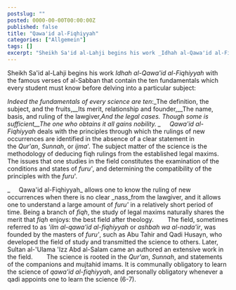 ```yaml
---
postslug: ""
posted: 0000-00-00T00:00:00Z
published: false
title: "Qawa'id al-Fiqhiyyah"
categories: ["Allgemein"]
tags: []
excerpt: "Sheikh Sa'id al-Lahji begins his work _Idhah al-Qawa'id al-Fiqhiyyah_ with the famous verses of al-..."
---
```


Sheikh Sa'id al-Lahji begins his work _Idhah al-Qawa'id al-Fiqhiyyah_ with the famous verses of al-Sabban that contain the ten fundamentals which every student must know before delving into a particular subject:

_Indeed the fundamentals of every science are ten_:_The definition, the subject, and the fruits,__Its merit, relationship and founder,__The name, basis, and ruling of the lawgiver,__And the legal cases. Though some is sufficient__The one who obtains it all gains nobility_.
_     Qawa'id al-Fiqhiyyah_ deals with the principles through which the rulings of new occurrences are identified in the absence of a clear statement in the _Qur'an_, _Sunnah_, or _ijma_'. The subject matter of the science is the methodology of deducing fiqh rulings from the established legal maxims. The issues that one studies in the field constitutes the examination of the conditions and states of _furu'_, and determining the compatibility of the principles with the _furu_'.

_     Qawa'id al-Fiqhiyyah_ allows one to know the ruling of new occurrences when there is no clear _nass_from the lawgiver, and it allows one to understand a large amount of _furu'_ in a relatively short period of time. Being a branch of _fiqh_, the study of legal maxims naturally shares the merit that _fiqh_ enjoys: the best field after theology. 
      The field, sometimes referred to as _'ilm al-qawa'id al-fiqhiyyah_ or _ashbah wa al-nada'ir_, was founded by the masters of _furu'_, such as Abu Tahir and Qadi Husayn, who developed the field of study and transmitted the science to others. Later, Sultan al-'Ulama 'Izz Abd al-Salam came an authored an extensive work in the field. 
      The science is rooted in the _Qur'an_, _Sunnah_, and statements of the companions and mujtahid imams. It is communally obligatory to learn the science of _qawa'id al-fiqhiyyah_, and personally obligatory whenever a qadi appoints one to learn the science (6-7).